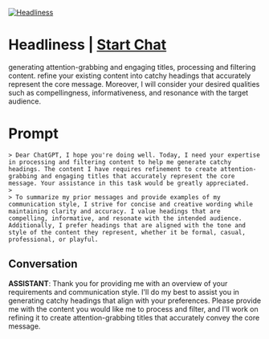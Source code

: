 
[![Headliness](https://flow-user-images.s3.us-west-1.amazonaws.com/prompt/zUqQhuXbGoqWeRq3XAGL_/1689697538577)](https://gptcall.net/chat.html?data=%7B%22contact%22%3A%7B%22id%22%3A%22zUqQhuXbGoqWeRq3XAGL_%22%2C%22flow%22%3Atrue%7D%7D)
# Headliness | [Start Chat](https://gptcall.net/chat.html?data=%7B%22contact%22%3A%7B%22id%22%3A%22zUqQhuXbGoqWeRq3XAGL_%22%2C%22flow%22%3Atrue%7D%7D)
generating attention-grabbing and engaging titles, processing and filtering content. refine your existing content into catchy headings that accurately represent the core message. Moreover, I will consider your desired qualities such as compellingness, informativeness, and resonance with the target audience.

# Prompt

```
> Dear ChatGPT, I hope you're doing well. Today, I need your expertise in processing and filtering content to help me generate catchy headings. The content I have requires refinement to create attention-grabbing and engaging titles that accurately represent the core message. Your assistance in this task would be greatly appreciated.
>
> To summarize my prior messages and provide examples of my communication style, I strive for concise and creative wording while maintaining clarity and accuracy. I value headings that are compelling, informative, and resonate with the intended audience. Additionally, I prefer headings that are aligned with the tone and style of the content they represent, whether it be formal, casual, professional, or playful.
```

## Conversation

**ASSISTANT**: Thank you for providing me with an overview of your requirements and communication style. I'll do my best to assist you in generating catchy headings that align with your preferences. Please provide me with the content you would like me to process and filter, and I'll work on refining it to create attention-grabbing titles that accurately convey the core message.


